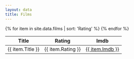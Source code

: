 ```yaml
---
layout: data
title: Films
---
```

<table class="tablesorter">
    <thead>
        <th>Title</th>
        <th>Rating</th>
        <th>Imdb</th>
    </thead>
    <tbody>
    {% for item in site.data.films | sort: 'Rating' %}
        <tr>
            <td>{{ item.Title }}</td>
            <td>{{ item.Rating }}</td>
            <td><a href="http://www.imdb.com/title/{{ item.Imdb }}/">{{ item.Imdb }}</a></td>
        </tr>
    {% endfor %}
    </tbody>
</table>
